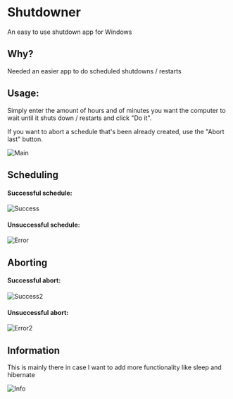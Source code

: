 # Shutdowner
An easy to use shutdown app for Windows
## Why?
Needed an easier app to do scheduled shutdowns / restarts
## Usage:
Simply enter the amount of hours and of minutes you want the computer to wait until it shuts down / restarts and click "Do it".

If you want to abort a schedule that's been already created, use the "Abort last" button.

![Main](https://github.com/AurasV/Shutdowner/assets/80701407/c94180e5-f974-493a-8523-c81b3dc1bf2e)

## Scheduling
#### Successful schedule:

![Success](https://github.com/AurasV/Shutdowner/assets/80701407/7293e8a2-37f7-4a38-bed4-ae2f1612850e)

#### Unsuccessful schedule:

![Error](https://github.com/AurasV/Shutdowner/assets/80701407/090e3b7c-0a74-4af1-bdce-eaca8afcc6c7)

## Aborting
#### Successful abort:

![Success2](https://github.com/AurasV/Shutdowner/assets/80701407/14ce5fd8-e3cc-49fa-9097-14253aa1badf)

#### Unsuccessful abort:

![Error2](https://github.com/AurasV/Shutdowner/assets/80701407/9d24b733-151e-4e07-b73e-d425bc09c242)


## Information
This is mainly there in case I want to add more functionality like sleep and hibernate

![Info](https://github.com/AurasV/Shutdowner/assets/80701407/84264ec1-432a-4a91-811e-ac645285f07b)
